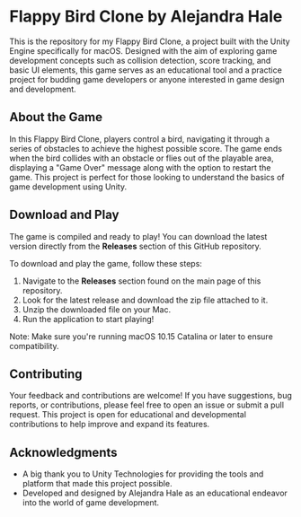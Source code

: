 # Flappy Bird Clone by Alejandra Hale

This is the repository for my Flappy Bird Clone, a project built with the Unity Engine specifically for macOS. Designed with the aim of exploring game development concepts such as collision detection, score tracking, and basic UI elements, this game serves as an educational tool and a practice project for budding game developers or anyone interested in game design and development.

## About the Game

In this Flappy Bird Clone, players control a bird, navigating it through a series of obstacles to achieve the highest possible score. The game ends when the bird collides with an obstacle or flies out of the playable area, displaying a "Game Over" message along with the option to restart the game. This project is perfect for those looking to understand the basics of game development using Unity.

## Download and Play

The game is compiled and ready to play! You can download the latest version directly from the **Releases** section of this GitHub repository.

To download and play the game, follow these steps:
1. Navigate to the **Releases** section found on the main page of this repository.
2. Look for the latest release and download the zip file attached to it.
3. Unzip the downloaded file on your Mac.
4. Run the application to start playing!

Note: Make sure you're running macOS 10.15 Catalina or later to ensure compatibility.

## Contributing

Your feedback and contributions are welcome! If you have suggestions, bug reports, or contributions, please feel free to open an issue or submit a pull request. This project is open for educational and developmental contributions to help improve and expand its features.

## Acknowledgments

- A big thank you to Unity Technologies for providing the tools and platform that made this project possible.
- Developed and designed by Alejandra Hale as an educational endeavor into the world of game development.
